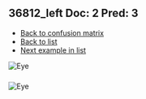 ## 36812_left Doc: 2 Pred: 3
- [Back to confusion matrix](https://github.com/juliandewit/kaggle_retinopathy/blob/master/matrix.md)
- [Back to list](https://github.com/juliandewit/kaggle_retinopathy/blob/master/lists/23/list.md)
- [Next example in list](https://github.com/juliandewit/kaggle_retinopathy/blob/master/lists/23/36/3682_right.md)

![Eye](https://retinopaty.blob.core.windows.net/size1024/36812_left_2.jpeg)

### 

![Eye]()
